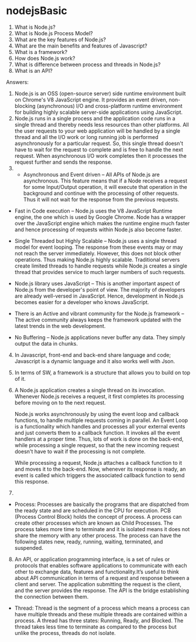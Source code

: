 # nodejsBasic


1. What is Node.js?
2. What is Node.js Process Model?
3. What are the key features of Node.js?
4. What are the main benefits and features of Javascript?
5. What is a framework?
6. How does Node.js work?
7. What is difference between process and threads in Node.js?
8. What is an API?

Answers:

1. Node.js is an OSS (open-source server) side runtime environment built on Chrome's V8 JavaScript engine.
   It provides an event driven, non-blocking (asynchronous) I/O and cross-platform runtime environment for building highly scalable server-side applications using JavaScript.
2. Node.js runs in a single process and the application code runs in a single thread and thereby needs less resources than other platforms.
   All the user requests to your web application will be handled by a single thread and all the I/O work or long running job is performed asynchronously for a particular request. So, this single thread doesn't have to wait for the request to complete and is free to handle the next request. When asynchronous I/O work completes then it processes the request further and sends the response.
3.
   - Asynchronous and Event driven – All APIs of Node.js are asynchronous. This feature means that if a Node receives a request for some Input/Output operation, it will execute that operation in the background and continue with the processing of other requests. Thus it will not wait for the response from the previous requests.

  - Fast in Code execution – Node.js uses the V8 JavaScript Runtime engine, the one which is used by Google Chrome. Node has a wrapper over the JavaScript engine which makes the runtime engine much faster and hence processing of requests within Node.js also become faster.

  - Single Threaded but Highly Scalable – Node.js uses a single thread model for event looping. The response from these events may or may not reach the server immediately. However, this does not block other operations. Thus making Node.js highly scalable. Traditional servers create limited threads to handle requests while Node.js creates a single thread that provides service to much larger numbers of such requests.

  - Node.js library uses JavaScript – This is another important aspect of Node.js from the developer's point of view. The majority of developers are already well-versed in JavaScript. Hence, development in Node.js becomes easier for a developer who knows JavaScript.

  - There is an Active and vibrant community for the Node.js framework – The active community always keeps the framework updated with the latest trends in the web development.

  - No Buffering – Node.js applications never buffer any data. They simply output the data in chunks.

4. In Javascript, front-end and back-end share language and code; Javascript is a dynamic language and it also works well with Json.
5. In terms of SW, a framework is a structure that allows you to build on top of it.
6. A Node.js application creates a single thread on its invocation. Whenever Node.js receives a request, it first completes its processing before moving on to the next request.

   Node.js works asynchronously by using the event loop and callback functions, to handle multiple requests coming in parallel. An Event Loop is a functionality which handles and processes all your external events and just converts them to a callback function. It invokes all the event handlers at a proper time. Thus, lots of work is done on the back-end, while processing a single request, so that the new incoming request doesn't have to wait if the processing is not complete.

   While processing a request, Node.js attaches a callback function to it and moves it to the back-end. Now, whenever its response is ready, an event is called which triggers the associated callback function to send this response.
7.
- Process:
Processes are basically the programs that are dispatched from the ready state and are scheduled in the CPU for execution. PCB (Process Control Block) holds the concept of process. A process can create other processes which are known as Child Processes. The process takes more time to terminate and it is isolated means it does not share the memory with any other process.
The process can have the following states new, ready, running, waiting, terminated, and suspended.
8. An API, or application programming interface, is a set of rules or protocols that enables software applications to communicate with each other to exchange data, features and functionality.It’s useful to think about API communication in terms of a request and response between a client and server. The application submitting the request is the client, and the server provides the response. The API is the bridge establishing the connection between them.

- Thread:
Thread is the segment of a process which means a process can have multiple threads and these multiple threads are contained within a process. A thread has three states: Running, Ready, and Blocked.
The thread takes less time to terminate as compared to the process but unlike the process, threads do not isolate.
